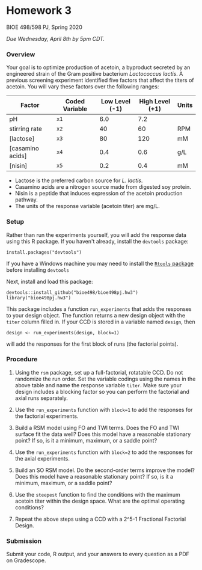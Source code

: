 # Homework 3
BIOE 498/598 PJ, Spring 2020

*Due Wednesday, April 8th by 5pm CDT.*

### Overview

Your goal is to optimize production of acetoin, a byproduct secreted by an
engineered strain of the Gram
positive bacterium *Lactococcus lactis*. A previous screening experiment
identified five factors that affect the titers of acetoin. You will vary these
factors over the following ranges:

Factor | Coded Variable | Low Level (-1) | High Level (+1) | Units
-------|----------------|----------------|-----------------|------
pH  | `x1`   |  6.0 |  7.2 |
stirring rate  | `x2`  | 40  | 60  | RPM
[lactose]  | `x3` | 80  | 120  | mM
[casamino acids]  |  `x4` | 0.4  | 0.6  | g/L
[nisin]  | `x5`  | 0.2  | 0.4  | mM

 * Lactose is the preferred carbon source for *L. lactis*.
 * Casamino acids are a nitrogen source made from digested soy protein.
 * Nisin is a peptide that induces expression of the acetoin production pathway.
 * The units of the response variable (acetoin titer) are mg/L.

### Setup

Rather than run the experiments yourself, you will add the response data
using this R package. If you haven't already, install the `devtools` package:

```{r}
install.packages("devtools")
```
If you have a Windows machine you may need to install the [`Rtools` package](https://cran.r-project.org/bin/windows/Rtools/)
before installing `devtools`

Next, install and load this package:

```{r}
devtools::install_github("bioe498/bioe498pj.hw3")
library("bioe498pj.hw3")
```

This package includes a function `run_experiments` that adds the responses
to your design object. The function returns a new design object with the
`titer` column filled in. If your CCD is stored in a variable named `design`, then
```{r}
design <- run_experiments(design, block=1)
```
will add the responses for the first block of runs (the factorial points).

### Procedure

1. Using the `rsm` package, set up a full-factorial, rotatable CCD.
Do not randomize the run order. Set the variable codings using the names in
the above table and name the response variable `titer`. Make sure your
design includes a blocking factor so you can perform the factorial and axial
runs separately.

2. Use the `run_experiments` function with `block=1` to add the responses for the
factorial experiments.

3. Build a RSM model using FO and TWI terms. Does the FO and TWI surface fit the
data well? Does this model have a reasonable stationary point? If so, is it
a minimum, maximum, or a saddle point?

4. Use the `run_experiments` function with `block=2` to add the responses for the
axial experiments.

5. Build an SO RSM model. Do the second-order terms improve the model?
Does this model have a reasonable stationary point? If so, is it
a minimum, maximum, or a saddle point?

6. Use the `steepest` function to find the conditions with the maximum acetoin titer
within the design space. What are the optimal operating conditions?

7. Repeat the above steps using a CCD with a 2^5-1 Fractional Factorial Design.

### Submission

Submit your code, R output, and your answers to every question as a PDF on Gradescope.
